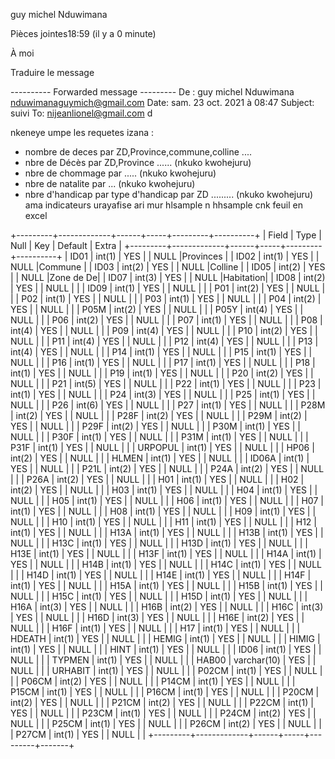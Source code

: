 guy michel Nduwimana
	
Pièces jointes18:59 (il y a 0 minute)
	
À moi
   
Traduire le message


---------- Forwarded message ---------
De : guy michel Nduwimana <nduwimanaguymich@gmail.com>
Date: sam. 23 oct. 2021 à 08:47
Subject: suivi
To: <nijeanlionel@gmail.com>
d

nkeneye umpe les requetes izana :
- nombre de deces par ZD,Province,commune,colline ....
- nbre de Décès par ZD,Province ......  (nkuko kwohejuru)
- nbre de chommage  par ..... (nkuko kwohejuru)
- nbre de natalite par ...  (nkuko kwohejuru)
- nbre d'handicap par type d'handicap par ZD .........  (nkuko kwohejuru)
ama indicateurs urayafise ari mur hlsample n hhsample cnk feuil en excel

+---------+-------------+------+-----+---------+----------+
| Field   | Type        | Null | Key | Default | Extra 	  |
+---------+-------------+------+-----+---------+----------+
| ID01    | int(1)      | YES  |     | NULL    |Provinces |
| ID02    | int(1)      | YES  |     | NULL    |Commune   |
| ID03    | int(2)      | YES  |     | NULL    |Colline   |
| ID05    | int(2)      | YES  |     | NULL    |Zone de De|
| ID07    | int(3)      | YES  |     | NULL    |Habitation|
| ID08    | int(2)      | YES  |     | NULL    |       |
| ID09    | int(1)      | YES  |     | NULL    |       |
| P01     | int(2)      | YES  |     | NULL    |       |
| P02     | int(1)      | YES  |     | NULL    |       |
| P03     | int(1)      | YES  |     | NULL    |       |
| P04     | int(2)      | YES  |     | NULL    |       |
| P05M    | int(2)      | YES  |     | NULL    |       |
| P05Y    | int(4)      | YES  |     | NULL    |       |
| P06     | int(2)      | YES  |     | NULL    |       |
| P07     | int(1)      | YES  |     | NULL    |       |
| P08     | int(4)      | YES  |     | NULL    |       |
| P09     | int(4)      | YES  |     | NULL    |       |
| P10     | int(2)      | YES  |     | NULL    |       |
| P11     | int(4)      | YES  |     | NULL    |       |
| P12     | int(4)      | YES  |     | NULL    |       |
| P13     | int(4)      | YES  |     | NULL    |       |
| P14     | int(1)      | YES  |     | NULL    |       |
| P15     | int(1)      | YES  |     | NULL    |       |
| P16     | int(1)      | YES  |     | NULL    |       |
| P17     | int(1)      | YES  |     | NULL    |       |
| P18     | int(1)      | YES  |     | NULL    |       |
| P19     | int(1)      | YES  |     | NULL    |       |
| P20     | int(2)      | YES  |     | NULL    |       |
| P21     | int(5)      | YES  |     | NULL    |       |
| P22     | int(1)      | YES  |     | NULL    |       |
| P23     | int(1)      | YES  |     | NULL    |       |
| P24     | int(3)      | YES  |     | NULL    |       |
| P25     | int(1)      | YES  |     | NULL    |       |
| P26     | int(6)      | YES  |     | NULL    |       |
| P27     | int(1)      | YES  |     | NULL    |       |
| P28M    | int(2)      | YES  |     | NULL    |       |
| P28F    | int(2)      | YES  |     | NULL    |       |
| P29M    | int(2)      | YES  |     | NULL    |       |
| P29F    | int(2)      | YES  |     | NULL    |       |
| P30M    | int(1)      | YES  |     | NULL    |       |
| P30F    | int(1)      | YES  |     | NULL    |       |
| P31M    | int(1)      | YES  |     | NULL    |       |
| P31F    | int(1)      | YES  |     | NULL    |       |
| URPOPUL | int(1)      | YES  |     | NULL    |       |
| HP06    | int(2)      | YES  |     | NULL    |       |
| HLMEN   | int(1)      | YES  |     | NULL    |       |
| ID06A   | int(1)      | YES  |     | NULL    |       |
| P21L    | int(2)      | YES  |     | NULL    |       |
| P24A    | int(2)      | YES  |     | NULL    |       |
| P26A    | int(2)      | YES  |     | NULL    |       |
| H01     | int(1)      | YES  |     | NULL    |       |
| H02     | int(2)      | YES  |     | NULL    |       |
| H03     | int(1)      | YES  |     | NULL    |       |
| H04     | int(1)      | YES  |     | NULL    |       |
| H05     | int(1)      | YES  |     | NULL    |       |
| H06     | int(1)      | YES  |     | NULL    |       |
| H07     | int(1)      | YES  |     | NULL    |       |
| H08     | int(1)      | YES  |     | NULL    |       |
| H09     | int(1)      | YES  |     | NULL    |       |
| H10     | int(1)      | YES  |     | NULL    |       |
| H11     | int(1)      | YES  |     | NULL    |       |
| H12     | int(1)      | YES  |     | NULL    |       |
| H13A    | int(1)      | YES  |     | NULL    |       |
| H13B    | int(1)      | YES  |     | NULL    |       |
| H13C    | int(1)      | YES  |     | NULL    |       |
| H13D    | int(1)      | YES  |     | NULL    |       |
| H13E    | int(1)      | YES  |     | NULL    |       |
| H13F    | int(1)      | YES  |     | NULL    |       |
| H14A    | int(1)      | YES  |     | NULL    |       |
| H14B    | int(1)      | YES  |     | NULL    |       |
| H14C    | int(1)      | YES  |     | NULL    |       |
| H14D    | int(1)      | YES  |     | NULL    |       |
| H14E    | int(1)      | YES  |     | NULL    |       |
| H14F    | int(1)      | YES  |     | NULL    |       |
| H15A    | int(1)      | YES  |     | NULL    |       |
| H15B    | int(1)      | YES  |     | NULL    |       |
| H15C    | int(1)      | YES  |     | NULL    |       |
| H15D    | int(1)      | YES  |     | NULL    |       |
| H16A    | int(3)      | YES  |     | NULL    |       |
| H16B    | int(2)      | YES  |     | NULL    |       |
| H16C    | int(3)      | YES  |     | NULL    |       |
| H16D    | int(3)      | YES  |     | NULL    |       |
| H16E    | int(2)      | YES  |     | NULL    |       |
| H16F    | int(1)      | YES  |     | NULL    |       |
| H17     | int(1)      | YES  |     | NULL    |       |
| HDEATH  | int(1)      | YES  |     | NULL    |       |
| HEMIG   | int(1)      | YES  |     | NULL    |       |
| HIMIG   | int(1)      | YES  |     | NULL    |       |
| HINT    | int(1)      | YES  |     | NULL    |       |
| ID06    | int(1)      | YES  |     | NULL    |       |
| TYPMEN  | int(1)      | YES  |     | NULL    |       |
| HAB00   | varchar(10) | YES  |     | NULL    |       |
| URHABIT | int(1)      | YES  |     | NULL    |       |
| P02CM   | int(1)      | YES  |     | NULL    |       |
| P06CM   | int(2)      | YES  |     | NULL    |       |
| P14CM   | int(1)      | YES  |     | NULL    |       |
| P15CM   | int(1)      | YES  |     | NULL    |       |
| P16CM   | int(1)      | YES  |     | NULL    |       |
| P20CM   | int(2)      | YES  |     | NULL    |       |
| P21CM   | int(2)      | YES  |     | NULL    |       |
| P22CM   | int(1)      | YES  |     | NULL    |       |
| P23CM   | int(1)      | YES  |     | NULL    |       |
| P24CM   | int(2)      | YES  |     | NULL    |       |
| P25CM   | int(1)      | YES  |     | NULL    |       |
| P26CM   | int(2)      | YES  |     | NULL    |       |
| P27CM   | int(1)      | YES  |     | NULL    |       |
+---------+-------------+------+-----+---------+-------+
